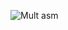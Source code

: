 ![Mult asm](https://github.com/mugilankani/nand2tetris-Project-4.2/assets/110448011/2f0071e4-eea5-43a0-8b23-5f6a0f346b1b)
